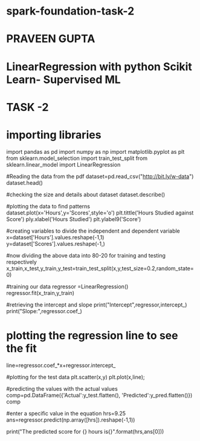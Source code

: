 # spark-foundation-task-2
# PRAVEEN GUPTA



# LinearRegression with python Scikit Learn- Supervised ML
# TASK -2



# importing libraries
 import pandas as pd
 import numpy as np
 import matplotlib.pyplot as plt
 from sklearn.model_selection import train_test_split
 from sklearn.linear_model import LinearRegression
 
 #Reading the data from the pdf
dataset=pd.read_csv("http://bit.ly/w-data")
dataset.head()

#checking the size and details about dataset
dataset.describe()

#plotting  the data to find patterns
 dataset.plot(x='Hours',y='Scores',style='o')
 plt.tittle('Hours Studied against Score')
 ply.xlabel('Hours Studied')
 plt.ylabel9('Score')
 
 #creating variables to divide the independent and dependent variable
 x=dataset['Hours'].values.reshape(-1,1)
 y=dataset['Scores'].values.reshape(-1,)
  
 #now dividing the above data into 80-20 for training and testing respectively
 x_train,x_test,y_train,y_test=train_test_split(x,y,test_size=0.2,random_state=0)
 
#training our data
regressor =LinearRegression()
regressor.fit(x_train,y_train) 

#retrieving the intercept and slope
print("Intercept",regressor,intercept_)
print("Slope:",regressor.coef_)

# plotting the regression line to see the fit
line=regressor.coef_*x+regressor.intercept_
 
#plotting for the test data
plt.scatter(x,y)
plt.plot(x,line);

#predicting the values with the actual values
comp=pd.DataFrame({'Actual':y_test.flatten(), 'Predicted':y_pred.flatten()})
comp

#enter a specific value in the equation 
hrs=9.25
ans=regressor.predict(np.array([hrs]).reshape(-1,1))

print("The predicted score for {} hours is{}".format(hrs,ans[0]))
